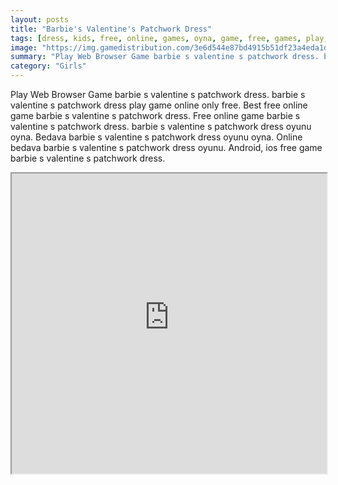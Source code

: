 ```yaml
---
layout: posts
title: "Barbie's Valentine's Patchwork Dress"
tags: [dress, kids, free, online, games, oyna, game, free, games, play, play, games]
image: "https://img.gamedistribution.com/3e6d544e87bd4915b51df23a4eda1d77.jpg"
summary: "Play Web Browser Game barbie s valentine s patchwork dress. barbie s valentine s patchwork dress play game online only free. Best free online game barbie s valentine s patchwork dress. Free online game barbie s valentine s patchwork dress. barbie s valentine s patchwork dress oyunu oyna. Bedava barbie s valentine s patchwork dress oyunu oyna. Online bedava barbie s valentine s patchwork dress oyunu. Android, ios free game barbie s valentine s patchwork dress."
category: "Girls"
---
```


Play Web Browser Game barbie s valentine s patchwork dress. barbie s valentine s patchwork dress play game online only free. Best free online game barbie s valentine s patchwork dress. Free online game barbie s valentine s patchwork dress. barbie s valentine s patchwork dress oyunu oyna. Bedava barbie s valentine s patchwork dress oyunu oyna. Online bedava barbie s valentine s patchwork dress oyunu. Android, ios free game barbie s valentine s patchwork dress.

<iframe width="100%" height="480px;" src="https://html5.gamedistribution.com/3e6d544e87bd4915b51df23a4eda1d77/"></iframe>